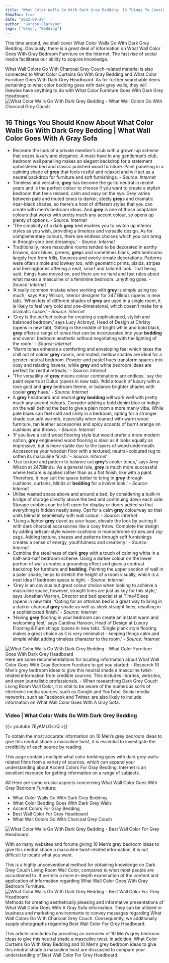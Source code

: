 ```yaml
---
title: "What Color Walls Go With Dark Grey Bedding: 16 Things To Consider"
ShowToc: true 
date: "2022-09-29"
author: "Gordon Clarkson" 
tags: ["Grey", "Bedding"]
---
```


	
This time around, we shall cover What Color Walls Go With Dark Grey Bedding. Obviously, there is a great deal of information on What Wall Color Goes With Gray Bedroom Furniture on the Internet. The fast rise of social media facilitates our ability to acquire knowledge.

What Wall Colors Go With Charcoal Grey Couch-related material is also connected to What Color Curtains Go With Gray Bedding and What Color Furniture Goes With Dark Grey Headboard. As for further searchable items pertaining to what color bedding goes with dark grey walls, they will likewise have anything to do with What Color Furniture Goes With Dark Grey Headboard.
<img loading="lazy" src="https://img.archiexpo.com/images_ae/photo-g/148965-9297113.jpg" onerror="this.onerror=null;this.src='https://blogger.googleusercontent.com/img/a/AVvXsEhe7F7TRXHtjiKvHb5vS7DmnxvpHiDyoYyYvm1nHB3Qp2_w3BnM6A2eq4v7FYxCC9bfZt3a9vIMtAYEKUiaDQbHMg-ViyGmRIj39MLp0bGFfgfYw1Dc9q_H-T0wiTm3l0Uq42dETrN9eC8aGJ9_IORZsxST1AcLR7np1koOfcc7tnHa4S8Mwz_xD9d0=s16000';" alt="What Color Walls Go With Dark Grey Bedding - What Wall Colors Go With Charcoal Grey Couch" >

## 16 Things You Should Know About What Color Walls Go With Dark Grey Bedding | What Wall Color Goes With A Gray Sofa
-   Recreate the look of a private member’s club with a grown-up scheme that oozes luxury and elegance. A must-have in any gentleman’s club, bedroom wall panelling makes an elegant backdrop for a statement upholstered bed and classic polished wood furniture. Paint panelling in a calming shade of **grey** that feels restful and relaxed and will act as a neutral backdrop for furniture and soft furnishings. - <cite>Source: Internet</cite>
-   Timeless and versatile, **grey** has become the go-to neutral in recent years and is the perfect colour to choose if you want to create a stylish bedroom that feels relaxed, calm and easy on the eye. Grey varies between pale and muted tones to darker, steely **grey**s and dramatic near-black shades, so there’s a host of different styles that you can create with men’s bedroom ideas. And **grey** is one of those adaptable colours that works with pretty much any accent colour, so opens up plenty of options. - <cite>Source: Internet</cite>
-   ‘The simplicity of a dark **grey** bed enables you to switch up interior styles as you wish, providing a timeless and versatile design. As for complementary colours, there are endless choices which you can bring in through your bed dressings.’ - <cite>Source: Internet</cite>
-   Traditionally, more masculine rooms tended to be decorated in earthy browns, dark blues, greens, **grey**s and sometimes black, with bedrooms largely free from frills, flounces and overly-ornate decorations. Patterns were often simple and lowkey too, with geometric prints, plaids, stripes and herringbones offering a neat, smart and tailored look. That being said, things have moved on, and there are no hard and fast rules about what makes a masculine or a femimine bedroom…anything goes. - <cite>Source: Internet</cite>
-   ‘A really common mistake when working with **grey** is simply using too much,’ says Amy Wilson, interior designer for 247 Blinds (opens in new tab). ‘When lots of different shades of **grey** are used in a single room, it is likely to feel very cold and one-dimensional, which doesn’t make for a dramatic space.’ - <cite>Source: Internet</cite>
-   ‘Grey is the perfect colour for creating a sophisticated, stylish and balanced bedroom,’ says Lucy Ackroyd, Head of Design at Christy (opens in new tab). ‘Sitting in the middle of bright white and bold black, **grey** offers a range of tones that can be incorporated into your **bedding** and overall bedroom aesthetic without negotiating with the lighting of the room.’ - <cite>Source: Internet</cite>
-   ‘Warm tones enhance a comforting and enveloping feel which takes the chill out of colder **grey** rooms, and muted, mellow shades are ideal for a gender-neutral bedroom. Powder and pastel hues transform spaces into cosy and relaxing havens, while **grey** and white bedroom ideas are perfect for restful retreats.’ - <cite>Source: Internet</cite>
-   ‘The versatility of **grey** means colour combinations are endless,’ say the paint experts at Dulux (opens in new tab). ‘Add a touch of luxury with a rose gold and **grey** bedroom theme, or balance brighter shades with cooler **grey** hues.’ - <cite>Source: Internet</cite>
-   A **grey** headboard and neutral **grey** **bedding** will work well with pretty much any accent colours. Consider adding a bold denim blue or indigo on the wall behind the bed to give a plain room a more manly vibe. While pale blues can feel cold and chilly in a bedroom, opting for a stronger shade can add warmth, especially when teamed with warm wood furniture, tan leather accessories and spicy accents of burnt orange on cushions and throws. - <cite>Source: Internet</cite>
-   ‘If you love a solid wood flooring style but would prefer a more modern option, **grey** engineered wood flooring is ideal as it looks equally as impressive, but is more stable due to the layers of wood underneath. Accessorise your wooden floor with a textured, neutral-coloured rug to soften its masculine finish.’ - <cite>Source: Internet</cite>
-   ‘Use texture and pattern to balance out **grey**’s cooler tones,’ says Amy Wilson at 247Blinds. ‘As a general rule, **grey** is much more successful where texture is applied rather than as a flat finish, like with a paint. Therefore, it may suit the space better to bring in **grey** through cushions, curtains, blinds or **bedding** for a livelier look.’ - <cite>Source: Internet</cite>
-   Utilise wasted space above and around a bed, by considering a built-in bridge of storage directly above the bed and continuing down each side. Storage cubbies can be left open for display or doors added so that everything is hidden neatly away. Opt for a calm **grey** colourway so that units blend in seamlessly with wall colour. - <cite>Source: Internet</cite>
-   ‘Using a lighter **grey** duvet as your base, elevate the look by pairing it with dark charcoal accessories like a cosy throw. Complete the design by adding artisan-style woven-cushions in monochrome stripes and zig-zags. Adding texture, shapes and patterns through soft furnishings creates a sense of energy, youthfulness and creativity.’ - <cite>Source: Internet</cite>
-   Combine the steeliness of dark **grey** with a touch of calming white in a half-and-half bedroom scheme. Using a darker colour on the lower portion of walls creates a grounding effect and gives a contrast backdrop for furniture and **bedding**. Painting the upper section of wall in a paler shade, helps to stretch the height of a room visually, which is a neat idea if bedroom space is tight. - <cite>Source: Internet</cite>
-   ‘Grey is an obvious but great colour choice when looking to achieve a masculine space, however, straight lines are just as key for this style,’ says Jonathan Warren, Director and bed specialist at Time4Sleep (opens in new tab). ‘Opting for an ottoman bed is a great way to bring in a darker charcoal **grey** shade as well as sleek straight lines, resulting in a sophisticated finish.’ - <cite>Source: Internet</cite>
-   ‘Having **grey** flooring in your bedroom can create an instant warm and welcoming feel,’ says Carolina Hanson, Head of Design at Luxury Flooring & Furnishings (opens in new tab). ‘Single plank style flooring makes a great choice as it is very minimalist - keeping things calm and simple whilst adding timeless character to the room.’ - <cite>Source: Internet</cite>


<img loading="lazy" src="https://cdn.decorpad.com/photos/2015/04/26/dark-blue-bathroom-vanity-glass-pulls-grey-marble-herringbone-floor-tiles.jpg" onerror="this.onerror=null;this.src='https://blogger.googleusercontent.com/img/a/AVvXsEhe7F7TRXHtjiKvHb5vS7DmnxvpHiDyoYyYvm1nHB3Qp2_w3BnM6A2eq4v7FYxCC9bfZt3a9vIMtAYEKUiaDQbHMg-ViyGmRIj39MLp0bGFfgfYw1Dc9q_H-T0wiTm3l0Uq42dETrN9eC8aGJ9_IORZsxST1AcLR7np1koOfcc7tnHa4S8Mwz_xD9d0=s16000';" alt="What Color Walls Go With Dark Grey Bedding - What Color Furniture Goes With Dark Grey Headboard" >
Here are some recommendations for locating information about What Wall Color Goes With Gray Bedroom Furniture to get you started:
- Research 10 Men’s grey bedroom ideas to give this neutral shade a masculine twist-related information from credible sources. This includes libraries, websites, and even journalistic professionals.
- When researching Dark Grey Couch Living Room Wall Color, it is vital to be aware of the numerous sorts of electronic media sources, such as Google and YouTube. Social media networks, such as Facebook and Twitter, are also likely to include information on What Wall Color Goes With A Gray Sofa.

### Video | What Color Walls Go With Dark Grey Bedding
{{< youtube 7EyAMLGsirQ >}} 

To obtain the most accurate information on 10 Men’s grey bedroom ideas to give this neutral shade a masculine twist, it is essential to investigate the credibility of each source by reading.

This page contains multiple what color bedding goes with dark grey walls-related films from a variety of sources, which can expand your understanding about Accent Colors For Gray Bedding. Internet is an excellent resource for getting information on a range of subjects.
<script async="async" data-cfasync="false" src="//normallydemandedalter.com/fe63df3c5408708b15d8dc3d9b206b31/invoke.js"></script>
<div id="container-fe63df3c5408708b15d8dc3d9b206b31"></div>
## Here are some crucial aspects concerning What Wall Color Goes With Gray Bedroom Furniture:

- What Color Walls Go With Dark Grey Bedding
- What Color Bedding Goes With Dark Grey Walls
- Accent Colors For Gray Bedding
- Best Wall Color For Grey Headboard
- What Wall Colors Go With Charcoal Grey Couch

 <img loading="lazy" src="https://www.itakeyou.co.uk/wp-content/uploads/2021/03/color-HEX-1-738x1024.jpg" onerror="this.onerror=null;this.src='https://blogger.googleusercontent.com/img/a/AVvXsEhe7F7TRXHtjiKvHb5vS7DmnxvpHiDyoYyYvm1nHB3Qp2_w3BnM6A2eq4v7FYxCC9bfZt3a9vIMtAYEKUiaDQbHMg-ViyGmRIj39MLp0bGFfgfYw1Dc9q_H-T0wiTm3l0Uq42dETrN9eC8aGJ9_IORZsxST1AcLR7np1koOfcc7tnHa4S8Mwz_xD9d0=s16000';" alt="What Color Walls Go With Dark Grey Bedding - Best Wall Color For Grey Headboard" >

With so many websites and forums giving 10 Men’s grey bedroom ideas to give this neutral shade a masculine twist-related information, it is not difficult to locate what you want.

This is a highly unconventional method for obtaining knowledge on Dark Grey Couch Living Room Wall Color, compared to what most people are accustomed to. It permits a more in-depth examination of the content and application of information regarding What Wall Color Goes With Gray Bedroom Furniture.
<img loading="lazy" src="https://i.pinimg.com/736x/81/1f/f2/811ff2b03b2e109bdf56eb9b967d4c76.jpg" onerror="this.onerror=null;this.src='https://blogger.googleusercontent.com/img/a/AVvXsEhe7F7TRXHtjiKvHb5vS7DmnxvpHiDyoYyYvm1nHB3Qp2_w3BnM6A2eq4v7FYxCC9bfZt3a9vIMtAYEKUiaDQbHMg-ViyGmRIj39MLp0bGFfgfYw1Dc9q_H-T0wiTm3l0Uq42dETrN9eC8aGJ9_IORZsxST1AcLR7np1koOfcc7tnHa4S8Mwz_xD9d0=s16000';" alt="What Color Walls Go With Dark Grey Bedding - Best Wall Color For Grey Headboard" >
Methods for creating aesthetically pleasing and informative presentations of What Wall Color Goes With A Gray Sofa information. They can be utilized in business and marketing environments to convey messages regarding What Wall Colors Go With Charcoal Grey Couch. Consequently, we additionally supply photographs regarding Best Wall Color For Grey Headboard.

This article concludes by providing an overview of 10 Men’s grey bedroom ideas to give this neutral shade a masculine twist. In addition, What Color Curtains Go With Gray Bedding and 10 Men’s grey bedroom ideas to give this neutral shade a masculine twist are discussed to compare your understanding of Best Wall Color For Grey Headboard.
	
	

